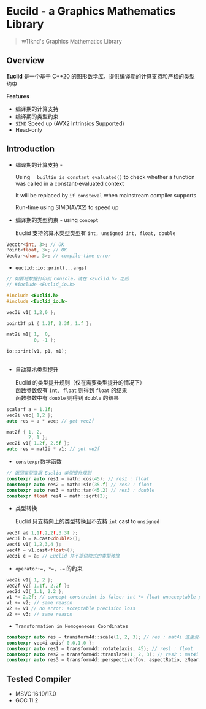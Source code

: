 # Eucild - a Graphics Mathematics Library
> w11knd's Graphics Mathematics Library

## Overview
**Euclid** 是一个基于 C++20 的图形数学库，提供编译期的计算支持和严格的类型约束

**Features**
- 编译期的计算支持
- 编译期的类型约束
- ```SIMD``` Speed up (AVX2 Intrinsics Supported)
- Head-only

## Introduction
- 编译期的计算支持 - 

  Using ```__builtin_is_constant_evaluated()``` to check whether a function was called in a constant-evaluated context
  
  It will be replaced by ```if consteval``` when mainstream compiler supports
  
  Run-time using SIMD(AVX2) to speed up

- 编译期的类型约束 - using ```concept```
    
    Euclid 支持的算术类型类型有 ```int, unsigned int, float, double```
```c++
Vecotr<int, 3>; // OK
Point<float, 3>; // OK
Vector<char, 3>; // compile-time error
```
- ```euclid::io::print(...args)```
```c++
// 如要将数据打印到 Console，请在 <Euclid.h> 之后 
// #include <Euclid_io.h>

#include <Euclid.h>
#include <Euclid_io.h>

vec3i v1{ 1,2,0 };

point3f p1 { 1.2f, 2.3f, 1.f };

mat2i m1{ 1,  0,
          0, -1 };

io::print(v1, p1, m1);
          
```


- 自动算术类型提升
    
    Euclid 的类型提升规则（仅在需要类型提升的情况下）\
    函数参数仅有 ```int, float``` 则得到 ```float``` 的结果 \
    函数参数中有 ```double``` 则得到 ```double``` 的结果

```c++
scalarf a = 1.1f;
vec2i vec{ 1,2 };
auto res = a * vec; // get vec2f

mat2f { 1, 2,
        2, 1 };
vec2i v1{ 1.2f, 2.5f };
auto res = mat2i * v1; // get ve2f
```

- ```constexpr```数学函数
```c++
// 返回类型依据 Euclid 类型提升规则
constexpr auto res1 = math::cos(45); // res1 : float
constexpr auto res2 = math::sin(35.f) // res2 : float
constexpr auto res3 = math::tan(45.2) // res3 : double
constexpr float res4 = math::sqrt(2);
```

- 类型转换

    Euclid 只支持向上的类型转换且不支持 ```int``` cast to ```unsigned```
```c++
vec3f a{ 1,1f,2,2f,3.3f };
vec3i b = a.cast<double>();
vec4i v1{ 1,2,3,4 };
vec4f = v1.cast<float>();
vec3i c = a; // Euclid 并不提供隐式的类型转换
```

- ```operator+=, *=, -=``` 的约束
```c++
vec2i v1{ 1, 2 };
vec2f v2{ 1.1f, 2.2f };
vec2d v3{ 1.1, 2.2 };
v1 *= 2.2f; // concept constraint is false: int *= float unacceptable precision loss
v1 += v2; // same reason
v2 += v1 // no error: acceptable precision loss
v2 += v3; // same reason
```

- ```Transformation in Homogeneous Coordinates```
```c++
constexpr auto res = transform4d::scale(1, 2, 3); // res : mat4i 这里没有必要提升类型
constexpr vec4i axis{ 0,0,1,0 };
constexpr auto res1 = transform4d::rotate(axis, 45); // res1 : float
constexpr auto res2 = transform4d::translate(1, 2, 3); // res2 : mat4i same reason with res
constexpr auto res3 = transform4d::perspective(fov, aspectRatio, zNear, zFar); // 返回类型依据 Euclid 类型提升原则
```
## Tested Compiler
- MSVC 16.10/17.0
- GCC 11.2
